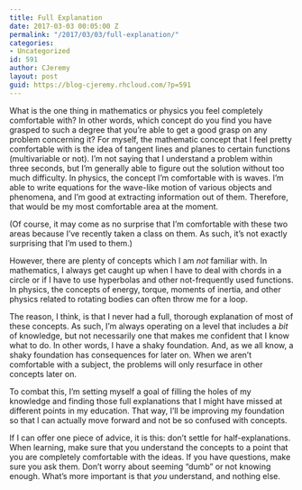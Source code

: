 ```yaml
---
title: Full Explanation
date: 2017-03-03 00:05:00 Z
permalink: "/2017/03/03/full-explanation/"
categories:
- Uncategorized
id: 591
author: CJeremy
layout: post
guid: https://blog-cjeremy.rhcloud.com/?p=591
---
```


What is the one thing in mathematics or physics you feel completely comfortable with? In other words, which concept do you find you have grasped to such a degree that you&#8217;re able to get a good grasp on any problem concerning it? For myself, the mathematic concept that I feel pretty comfortable with is the idea of tangent lines and planes to certain functions (multivariable or not). I&#8217;m not saying that I understand a problem within three seconds, but I&#8217;m generally able to figure out the solution without too much difficulty. In physics, the concept I&#8217;m comfortable with is waves. I&#8217;m able to write equations for the wave-like motion of various objects and phenomena, and I&#8217;m good at extracting information out of them. Therefore, that would be my most comfortable area at the moment.

(Of course, it may come as no surprise that I&#8217;m comfortable with these two areas because I&#8217;ve recently taken a class on them. As such, it&#8217;s not exactly surprising that I&#8217;m used to them.)

However, there are plenty of concepts which I am _not_ familiar with. In mathematics, I always get caught up when I have to deal with chords in a circle or if I have to use hyperbolas and other not-frequently used functions. In physics, the concepts of energy, torque, moments of inertia, and other physics related to rotating bodies can often throw me for a loop.

The reason, I think, is that I never had a full, thorough explanation of most of these concepts. As such, I&#8217;m always operating on a level that includes a _bit_ of knowledge, but not necessarily one that makes me confident that I know what to do. In other words, I have a shaky foundation. And, as we all know, a shaky foundation has consequences for later on. When we aren&#8217;t comfortable with a subject, the problems will only resurface in other concepts later on.

To combat this, I&#8217;m setting myself a goal of filling the holes of my knowledge and finding those full explanations that I might have missed at different points in my education. That way, I&#8217;ll be improving my foundation so that I can actually move forward and not be so confused with concepts.

If I can offer one piece of advice, it is this: don&#8217;t settle for half-explanations. When learning, make sure that you understand the concepts to a point that you are completely comfortable with the ideas. If you have questions, make sure you ask them. Don&#8217;t worry about seeming &#8220;dumb&#8221; or not knowing enough. What&#8217;s more important is that _you_ understand, and nothing else.